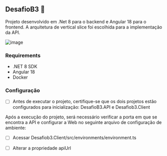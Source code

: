 ## DesafioB3 :bank:

Projeto desenvolvido em .Net 8 para o backend e Angular 18 para o frontend. A arquitetura de vertical slice foi escolhida para a implementação da API.

![image](https://github.com/user-attachments/assets/3787de0e-af3b-4c38-b675-5e255b362fef)

### Requirements

- .NET 8 SDK
- Angular 18
- Docker

### Configuração

- [ ] Antes de executar o projeto, certifique-se que os dois projetos estão configurados para inicialização: DesafioB3.API e Desafiob3.Client

Após a execução do projeto, será necessário verificar a porta em que se encontra a API e configurar a Web no seguinte arquivo de configuração de ambiente:

- [ ] Acessar Desafiob3.Client/src/environments/environment.ts
- [ ] Alterar a propriedade apiUrl

